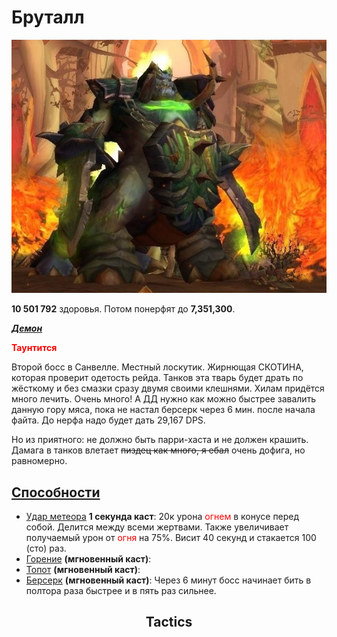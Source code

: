 # Бруталл #

![бруталл](/img/бруталл2.jpg)

**10 501 792** здоровья. Потом понерфят до **7,351,300**.

<em><u><b>Демон</b></u></em>

<span style = "color:red"> **Таунтится** </span>

Второй босс в Санвелле. Местный лоскутик. Жирнющая СКОТИНА, которая проверит одетость рейда. Танков эта тварь будет драть по жёсткому и без смазки сразу двумя своими клешнями. Хилам придётся много лечить. Очень много! А ДД нужно как можно быстрее завалить данную гору мяса, пока не настал берсерк через 6 мин. после начала файта. До нерфа надо будет дать 29,167 DPS. 

Но из приятного: не должно быть парри-хаста и не должен крашить. Дамага в танков влетает ~~пиздец как много, я ебал~~ очень дофига, но равномерно. 

## <u>Способности</u> ##

- [Удар метеора](https://ru.tbc.wowhead.com/spell=45150) **1 секунда каст**: 20к урона <span style="color:red">огнем</span> в конусе перед собой. 
Делится между всеми жертвами. Также увеличивает получаемый урон от <span style="color:red">огня</span> на 75%. Висит 40 секунд и стакается 100 (сто) раз.
- [Горение](https://ru.tbc.wowhead.com/spell=46394) **(мгновенный каст)**: 
- [Топот](https://ru.tbc.wowhead.com/spell=45185) **(мгновенный каст)**: 
- [Берсерк](https://ru.tbc.wowhead.com/spell=26662) **(мгновенный каст)**: Через 6 минут босс начинает бить в полтора раза быстрее и в пять раз сильнее.


<h2 align = "center">Tactics</h2>
